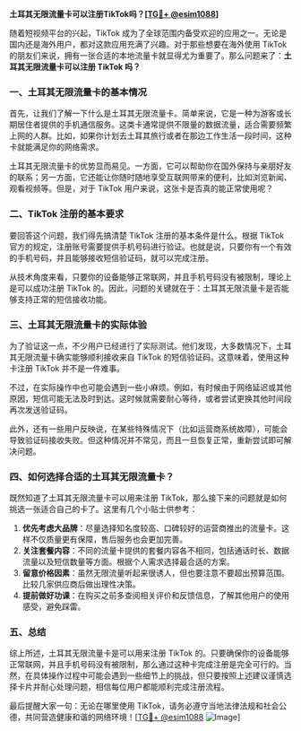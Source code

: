 **土耳其无限流量卡可以注册TikTok吗？[[TG💪+ @esim1088](https://t.me/s/esim1088)]**

随着短视频平台的兴起，TikTok 成为了全球范围内备受欢迎的应用之一。无论是国内还是海外用户，都对这款应用充满了兴趣。对于那些想要在海外使用 TikTok 的朋友们来说，拥有一张合适的本地流量卡就显得尤为重要了。那么问题来了：**土耳其无限流量卡可以注册 TikTok 吗？**

### 一、土耳其无限流量卡的基本情况

首先，让我们了解一下什么是土耳其无限流量卡。简单来说，它是一种为游客或长期居住者提供的手机通信服务。这类卡通常提供不限量的数据流量，适合需要频繁上网的人群。比如，如果你计划去土耳其旅行或者在那边工作生活一段时间，这种卡就能满足你的网络需求。

土耳其无限流量卡的优势显而易见。一方面，它可以帮助你在国外保持与亲朋好友的联系；另一方面，它还能让你随时随地享受互联网带来的便利，比如浏览新闻、观看视频等。但是，对于 TikTok 用户来说，这张卡是否真的能正常使用呢？

### 二、TikTok 注册的基本要求

要回答这个问题，我们得先搞清楚 TikTok 注册的基本条件是什么。根据 TikTok 官方的规定，注册账号需要提供手机号码进行验证。也就是说，只要你有一个有效的手机号码，并且能够接收短信验证码，就可以完成注册。

从技术角度来看，只要你的设备能够正常联网，并且手机号码没有被限制，理论上是可以成功注册 TikTok 的。因此，问题的关键就在于：土耳其无限流量卡是否能够支持正常的短信接收功能。

### 三、土耳其无限流量卡的实际体验

为了验证这一点，不少用户已经进行了实际测试。他们发现，大多数情况下，土耳其无限流量卡确实能够顺利接收来自 TikTok 的短信验证码。这意味着，使用这种卡注册 TikTok 并不是一件难事。

不过，在实际操作中也可能会遇到一些小麻烦。例如，有时候由于网络延迟或其他原因，短信可能无法及时到达。这时候就需要耐心等待，或者尝试更换其他时间段再次发送验证码。

此外，还有一些用户反映说，在某些特殊情况下（比如运营商系统故障），可能会导致验证码接收失败。但这种情况并不常见，而且一旦恢复正常，重新尝试即可解决问题。

### 四、如何选择合适的土耳其无限流量卡？

既然知道了土耳其无限流量卡可以用来注册 TikTok，那么接下来的问题就是如何挑选一张适合自己的卡了。这里有几个小贴士供参考：

1. **优先考虑大品牌**：尽量选择知名度较高、口碑较好的运营商推出的流量卡。这样不仅质量更有保障，售后服务也会更加完善。
2. **关注套餐内容**：不同的流量卡提供的套餐内容各不相同，包括通话时长、数据流量以及短信数量等方面。根据个人需求选择最合适的方案。
3. **留意价格因素**：虽然无限流量听起来很诱人，但也要注意不要超出预算范围。比较几家供应商后做出理性决策。
4. **提前做好功课**：在购买之前多查阅相关评价和反馈信息，了解其他用户的使用感受，避免踩雷。

### 五、总结

综上所述，土耳其无限流量卡是可以用来注册 TikTok 的。只要确保你的设备能够正常联网，并且手机号码没有被限制，那么通过这种卡完成注册是完全可行的。当然，在具体操作过程中可能会遇到一些细节上的挑战，但只要按照上述建议谨慎选择卡片并耐心处理问题，相信每位用户都能顺利完成注册流程。

最后提醒大家一句：无论在哪里使用 TikTok，请务必遵守当地法律法规和社会公德，共同营造健康和谐的网络环境！[[TG💪+ @esim1088](https://t.me/s/esim1088) ![Image](https://i.postimg.cc/4NQfJmqS/Snipaste-2025-05-13-00-14-12.png)]